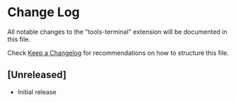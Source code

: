 # Change Log

All notable changes to the "tools-terminal" extension will be documented in this file.

Check [Keep a Changelog](http://keepachangelog.com/) for recommendations on how to structure this file.

## [Unreleased]

- Initial release